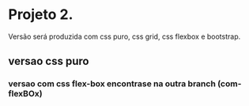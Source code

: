 # Projeto 2.

Versão será produzida com css puro, css grid, css flexbox e bootstrap.

## versao css puro

### versao com css flex-box encontrase na outra branch (com-flexBOx)